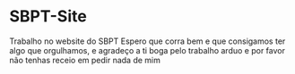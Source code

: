 # SBPT-Site
Trabalho no website do SBPT
Espero que corra bem e que consigamos ter algo que orgulhamos, e agradeço a ti boga pelo trabalho arduo e por favor não tenhas receio em pedir nada de mim
